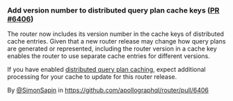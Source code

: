### Add version number to distributed query plan cache keys ([PR #6406](https://github.com/apollographql/router/pull/6406))

The router now includes its version number in the cache keys of distributed cache entries. Given that a new router release may change how query plans are generated or represented, including the router version in a cache key enables the router to use separate cache entries for different versions.

If you have enabled [distributed query plan caching](https://www.apollographql.com/docs/router/configuration/distributed-caching/#distributed-query-plan-caching), expect additional processing for your cache to update for this router release.


By [@SimonSapin](https://github.com/SimonSapin) in https://github.com/apollographql/router/pull/6406
